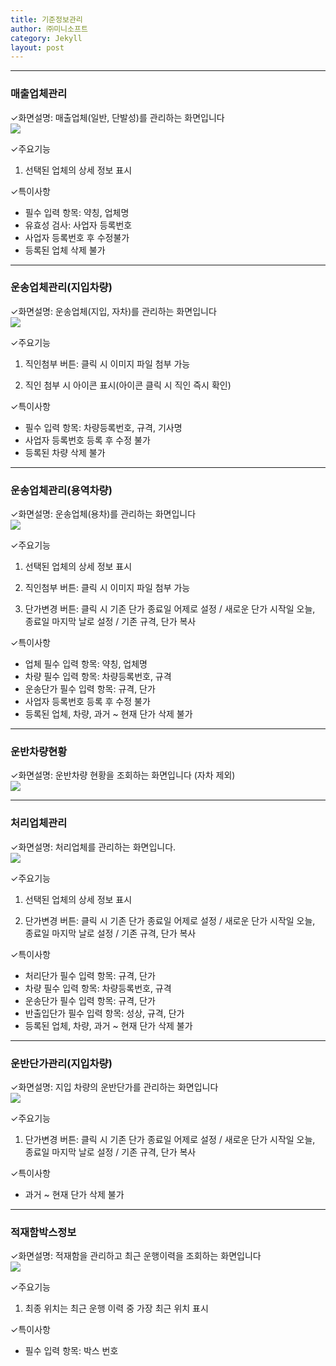 ```yaml
---
title: 기준정보관리
author: ㈜미니소프트
category: Jekyll
layout: post
---
```


***

### 매출업체관리
✓화면설명: 매출업체(일반, 단발성)를 관리하는 화면입니다  
![](/images/bas/sales_cust.png)

✓주요기능  
1) 선택된 업체의 상세 정보 표시

✓특이사항
- 필수 입력 항목: 약칭, 업체명
- 유효성 검사: 사업자 등록번호
- 사업자 등록번호 후 수정불가
- 등록된 업체 삭제 불가

***

### 운송업체관리(지입차량)
✓화면설명: 운송업체(지입, 자차)를 관리하는 화면입니다  
![](/images/bas/trans_cust_cd.png)

✓주요기능  
1) 직인첨부 버튼: 클릭 시 이미지 파일 첨부 가능  

2) 직인 첨부 시 아이콘 표시(아이콘 클릭 시 직인 즉시 확인)

✓특이사항
- 필수 입력 항목: 차량등록번호, 규격, 기사명
- 사업자 등록번호 등록 후 수정 불가
- 등록된 차량 삭제 불가

***

### 운송업체관리(용역차량)
✓화면설명: 운송업체(용차)를 관리하는 화면입니다  
![](/images/bas/trans_cust_cb.png)

✓주요기능  
1) 선택된 업체의 상세 정보 표시  

2) 직인첨부 버튼: 클릭 시 이미지 파일 첨부 가능  

3) 단가변경 버튼: 클릭 시 기존 단가 종료일 어제로 설정 / 새로운 단가 시작일 오늘, 종료일 마지막 날로 설정 / 기존 규격, 단가 복사  

✓특이사항
- 업체 필수 입력 항목: 약칭, 업체명
- 차량 필수 입력 항목: 차량등록번호, 규격
- 운송단가 필수 입력 항목: 규격, 단가
- 사업자 등록번호 등록 후 수정 불가
- 등록된 업체, 차량, 과거 ~ 현재 단가 삭제 불가

***

### 운반차량현황
✓화면설명: 운반차량 현황을 조회하는 화면입니다 (자차 제외)  
![](/images/bas/trans_car_list.png)

***

### 처리업체관리
✓화면설명: 처리업체를 관리하는 화면입니다.  
![](/images/bas/disposal_cust_management.png)

✓주요기능  
1) 선택된 업체의 상세 정보 표시  

2) 단가변경 버튼: 클릭 시 기존 단가 종료일 어제로 설정 / 새로운 단가 시작일 오늘, 종료일 마지막 날로 설정 / 기존 규격, 단가 복사  

✓특이사항
- 처리단가 필수 입력 항목: 규격, 단가
- 차량 필수 입력 항목: 차량등록번호, 규격
- 운송단가 필수 입력 항목: 규격, 단가
- 반출입단가 필수 입력 항목: 성상, 규격, 단가
- 등록된 업체, 차량, 과거 ~ 현재 단가 삭제 불가

***

### 운반단가관리(지입차량)
✓화면설명: 지입 차량의 운반단가를 관리하는 화면입니다  
![](/images/bas/trans_cost_management_cd.png)

✓주요기능  
1) 단가변경 버튼: 클릭 시 기존 단가 종료일 어제로 설정 / 새로운 단가 시작일 오늘, 종료일 마지막 날로 설정 / 기존 규격, 단가 복사

✓특이사항
- 과거 ~ 현재 단가 삭제 불가

***

### 적재함박스정보
✓화면설명: 적재함을 관리하고 최근 운행이력을 조회하는 화면입니다  
![](/images/bas/box_info.png)

✓주요기능  
1) 최종 위치는 최근 운행 이력 중 가장 최근 위치 표시  

✓특이사항
- 필수 입력 항목: 박스 번호

<!-- 링크 -->
[1]: https://manual-ecowaste.github.io/jekyll/2022-07-25-common#계약검색(현장검색)
[2]: https://manual-ecowaste.github.io/jekyll/2022-07-25-common#업체검색
[3]: https://manual-ecowaste.github.io/jekyll/2022-07-25-common#문자메시지전송
[4]: https://manual-ecowaste.github.io/jekyll/2022-07-25-common#주소검색
[5]: https://manual-ecowaste.github.io/jekyll/2022-07-25-common#사용자검색
[6]: https://manual-ecowaste.github.io/jekyll/2022-07-25-common#배출자-검색-올바로-시스템
[7]: https://manual-ecowaste.github.io/jekyll/2022-07-25-common#처리자-검색-올바로-시스템
[8]: https://manual-ecowaste.github.io/jekyll/2022-07-25-common#올바로-에코-코드연결-관리
[9]: https://manual-ecowaste.github.io/jekyll/2022-07-25-common#매입상세